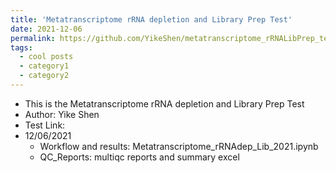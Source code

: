 ```yaml
---
title: 'Metatranscriptome rRNA depletion and Library Prep Test'
date: 2021-12-06
permalink: https://github.com/YikeShen/metatranscriptome_rRNALibPrep_test
tags:
  - cool posts
  - category1
  - category2
---
```


* This is the Metatranscriptome rRNA depletion and Library Prep Test
* Author: Yike Shen
* Test Link: [](https://github.com/YikeShen/metatranscriptome_rRNALibPrep_test)
* 12/06/2021
  * Workflow and results: Metatranscriptome_rRNAdep_Lib_2021.ipynb
  * QC_Reports: multiqc reports and summary excel
